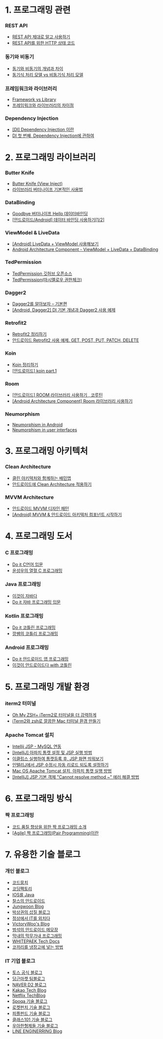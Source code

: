 # 1. 프로그래밍 관련
### REST API
- [REST API 제대로 알고 사용하기](https://meetup.toast.com/posts/92)
- [REST API를 위한 HTTP 상태 코드](https://mygumi.tistory.com/230)

### 동기와 비동기
- [동기와 비동기의 개념과 차이](https://private.tistory.com/24)
- [동기식 처리 모델 vs 비동기식 처리 모델](https://webclub.tistory.com/605)

### 프레임워크와 라이브러리
- [Framework vs Library](https://webclub.tistory.com/458)
- [프레임워크와 라이브러리의 차이점](https://okky.kr/article/549983)

### Dependency Injection
- [[DI] Dependency Injection 이란](https://medium.com/@jang.wangsu/di-dependency-injection-이란-1b12fdefec4f)
- [DI 첫 번째, Dependency Injection에 관하여](https://poqw.github.io/di_1/)

# 2. 프로그래밍 라이브러리
### Butter Knife
- [Butter Knife (View Inject)](https://gun0912.tistory.com/2)
- [라이브러리 버터나이프 기본적인 사용법](https://roqkfwk.tistory.com/16)

### DataBinding
- [Goodbye 버터나이프 Hello 데이터바인딩](https://gun0912.tistory.com/71)
- [[안드로이드/Android] 데이터 바인딩 사용하기[1/2]](https://superwony.tistory.com/42)

### ViewModel & LiveData
- [[Android] LiveData + ViewModel 사용해보기](https://junghun0.github.io/2019/05/22/android-viewmodel/)
- [Android Architecture Component - ViewModel + LiveData + DataBinding](https://youtu.be/Y-uPcwBEEV4)

### TedPermission
- [TedPermission 깃허브 오픈소스](https://github.com/ParkSangGwon/TedPermission)
- [TedPermission(마시멜로우 권한체크)](https://gun0912.tistory.com/61)

### Dagger2
- [Dagger2를 알아보자 – 기본편](https://www.charlezz.com/?p=1259)
- [[Android, Dagger2] DI 기본 개념과 Dagger2 사용 예제](https://black-jin0427.tistory.com/104)

### Retrofit2
- [Retrofit2 정리하기](https://jungwoon.github.io/android/2019/07/11/Retrofit/)
- [안드로이드 Retrofit2 사용 예제. GET, POST, PUT, PATCH, DELETE](https://altongmon.tistory.com/745)

### Koin
- [Koin 정리하기](https://jungwoon.github.io/android/2019/08/21/Koin/)
- [[안드로이드] koin part.1](https://woovictory.github.io/2019/05/08/Android-koin/)

### Room
- [[안드로이드] ROOM 라이브러리 사용하기 , 코루틴](https://namget.tistory.com/entry/%EC%95%88%EB%93%9C%EB%A1%9C%EC%9D%B4%EB%93%9C-ROOM-%EB%9D%BC%EC%9D%B4%EB%B8%8C%EB%9F%AC%EB%A6%AC-%EC%82%AC%EC%9A%A9%ED%95%98%EA%B8%B0-%EC%BD%94%EB%A3%A8%ED%8B%B4)
- [[Android Architecture Component] Room 라이브러리 사용하기](https://black-jin0427.tistory.com/53)

### Neumorphism
- [Neumorphism in Android](https://medium.com/@fornewid/neumorphism-in-android-3a298e0337b0)
- [Neumorphism in user interfaces](https://uxdesign.cc/neumorphism-in-user-interfaces-b47cef3bf3a6)

# 3. 프로그래밍 아키텍처
### Clean Architecture
- [클린 아키텍처와 함께하는 배민앱](https://woowabros.github.io/experience/2019/01/17/baeminapp-clean-architecture.html)
- [안드로이드에 Clean Architecture 적용하기](https://academy.realm.io/kr/posts/clean-architecture-in-android/)

### MVVM Architecture
- [안드로이드 MVVM 디자인 패턴](https://beomseok95.tistory.com/131)
- [[Android] MVVM & 안드로이드 아키텍처 컴포넌트 시작하기](https://blog.yena.io/studynote/2019/03/16/Android-MVVM-AAC-1.html)

# 4. 프로그래밍 도서
### C 프로그래밍
- [Do it C언어 입문](http://www.kyobobook.co.kr/product/detailViewKor.laf?ejkGb=KOR&mallGb=KOR&barcode=9791187370703&orderClick=LEa&Kc=)
- [윤성우의 열혈 C 프로그래밍](http://www.kyobobook.co.kr/product/detailViewKor.laf?ejkGb=KOR&mallGb=KOR&barcode=9788996094050&orderClick=LEa&Kc=)

### Java 프로그래밍
- [이것이 자바다](http://www.kyobobook.co.kr/product/detailViewKor.laf?ejkGb=KOR&mallGb=KOR&barcode=9788968481475&orderClick=LEa&Kc=)
- [Do it 자바 프로그래밍 입문](http://www.kyobobook.co.kr/product/detailViewKor.laf?ejkGb=KOR&mallGb=KOR&barcode=9791163030195&orderClick=LEa&Kc=)

### Kotlin 프로그래밍
- [Do it 코틀린 프로그래밍](http://www.kyobobook.co.kr/product/detailViewKor.laf?ejkGb=KOR&mallGb=KOR&barcode=9791163030843&orderClick=LEA&Kc=)
- [깡쌤의 코틀리 프로그래밍](http://www.kyobobook.co.kr/product/detailViewKor.laf?ejkGb=KOR&mallGb=KOR&barcode=9791186710272&orderClick=LAG&Kc=)

### Android 프로그래밍
- [Do it 안드로이드 앱 프로그래밍](http://www.kyobobook.co.kr/product/detailViewKor.laf?ejkGb=KOR&mallGb=KOR&barcode=9791163031413&orderClick=LEa&Kc=)
- [이것이 안드로이드다 with 코틀린](http://www.kyobobook.co.kr/product/detailViewKor.laf?ejkGb=KOR&mallGb=KOR&barcode=9791162242971&orderClick=LAG&Kc=)

# 5. 프로그래밍 개발 환경
### iterm2 터미널
- [Oh My ZSH+ iTerm2로 터미널을 더 강력하게](https://medium.com/harrythegreat/oh-my-zsh-iterm2로-터미널을-더-강력하게-a105f2c01bec)
- [iTerm2와 zsh로 깔끔한 Mac 터미널 환경 만들기](https://tutorialpost.apptilus.com/code/posts/tools/mac-cli-with-iterm2-zsh/)

### Apache Tomcat 설치
- [Intellij JSP - MySQL 연동](https://mdwgti16.github.io/jsp/mysql/#)
- [[IntelliJ] 아파치 톰캣 설정 및 JSP 실행 방법](https://whitepaek.tistory.com/13)
- [이클립스 실행하여 톰캣등록 후, JSP 화면 띄워보기](https://mongodev.tistory.com/30)
- [인텔리J에서 JSP 수정시 자동 리로드 되도록 설정하기](https://dololak.tistory.com/575)
- [Mac OS Apache Tomcat 설치, 아파치 톰캣 실행 방법](https://whitepaek.tistory.com/12)
- [[IntelliJ] JSP 기본 객체 "Cannot resolve method ~" 에러 해결 방법](https://whitepaek.tistory.com/27)

# 6. 프로그래밍 방식
### 짝 프로그래밍
- [코드 품질 향상을 위한 짝 프로그래밍 소개](https://www.slideshare.net/slidesam/ss-85972255)
- [[Agile] 짝 프로그래밍(Pair Programming)이란](https://gmlwjd9405.github.io/2018/07/02/agile-pair-programming.html)

# 7. 유용한 기술 블로그
### 개인 블로그
- [코드뭉치](https://poqw.github.io)
- [코딩팩토리](https://coding-factory.tistory.com/271)
- [IOS를 Java](https://altongmon.tistory.com/location)
- [찰스의 안드로이드](https://www.charlezz.com)
- [Jungwoon Blog](https://jungwoon.github.io)
- [박상권의 삽질 블로그](https://gun0912.tistory.com)
- [정상에서 IT를 외치다](https://black-jin0427.tistory.com)
- [VictoryWoo's Blog](https://woovictory.github.io)
- [범석의 안드로이드 메모장](https://beomseok95.tistory.com/)
- [막내의 막무가내 프로그래밍](https://youngest-programming.tistory.com)
- [WHITEPAEK Tech Docs](https://whitepaek.tistory.com)
- [코끼리를 냉장고에 넣는 방법](https://dololak.tistory.com)

### IT 기업 블로그
- [토스 공식 블로그](https://blog.toss.im/)
- [당근마켓 팀블로그](https://medium.com/daangn)
- [NAVER D2 블로그](https://d2.naver.com/home)
- [Kakao Tech Blog](https://tech.kakao.com/blog/)
- [Netflix TechBlog](https://netflixtechblog.com)
- [Spoqa 기술 블로그](https://spoqa.github.io)
- [로켓펀치 기술 블로그](https://blog.rocketpunch.com)
- [피플펀드 기술 블로그](https://tech.peoplefund.co.kr)
- [클래스101 기술 블로그](https://class101.dev)
- [우아한형제들 기술 블로그](https://woowabros.github.io)
- [LINE ENGINERRING Blog](https://engineering.linecorp.com/ko/blog/)
